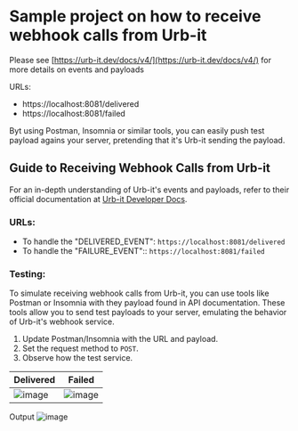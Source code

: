 # Sample project on how to receive webhook calls from Urb-it

Please see [https://urb-it.dev/docs/v4/](https://urb-it.dev/docs/v4/) for more details on events and payloads

URLs:

- https://localhost:8081/delivered
- https://localhost:8081/failed

Byt using Postman, Insomnia or similar tools, you can easily push test payload agains your server, pretending that it's Urb-it sending the payload.

## Guide to Receiving Webhook Calls from Urb-it

For an in-depth understanding of Urb-it's events and payloads, refer to their official documentation at [Urb-it Developer Docs](https://urb-it.dev/docs/v4/).

### URLs:

- To handle the "DELIVERED_EVENT": `https://localhost:8081/delivered`
- To handle the "FAILURE_EVENT":: `https://localhost:8081/failed`

### Testing:

To simulate receiving webhook calls from Urb-it, you can use tools like Postman or Insomnia with they payload found in API documentation. These tools allow you to send test payloads to your server, emulating the behavior of Urb-it's webhook service.

1. Update Postman/Insomnia with the URL and payload.
1. Set the request method to `POST`.
1. Observe how the test service.

| Delivered                                                                                                    | Failed                                                                                                       |
| ------------------------------------------------------------------------------------------------------------ | ------------------------------------------------------------------------------------------------------------ |
| ![image](https://github.com/urbitassociates/api-examples/assets/351045/bdce8e54-46ed-458b-b4da-c7c1f8fa5a99) | ![image](https://github.com/urbitassociates/api-examples/assets/351045/01194bd9-6bc6-4e3f-a55f-717386d99fdc) |

Output
![image](https://github.com/urbitassociates/api-examples/assets/351045/3c1c44c3-4f4b-4ac4-8411-7b3877a5e4d4)
